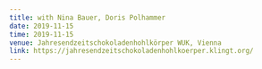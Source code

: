 ```yaml
---
title: with Nina Bauer, Doris Polhammer
date: 2019-11-15
time: 2019-11-15
venue: Jahresendzeitschokoladenhohlkörper WUK, Vienna
link: https://jahresendzeitschokoladenhohlkoerper.klingt.org/
---
```



